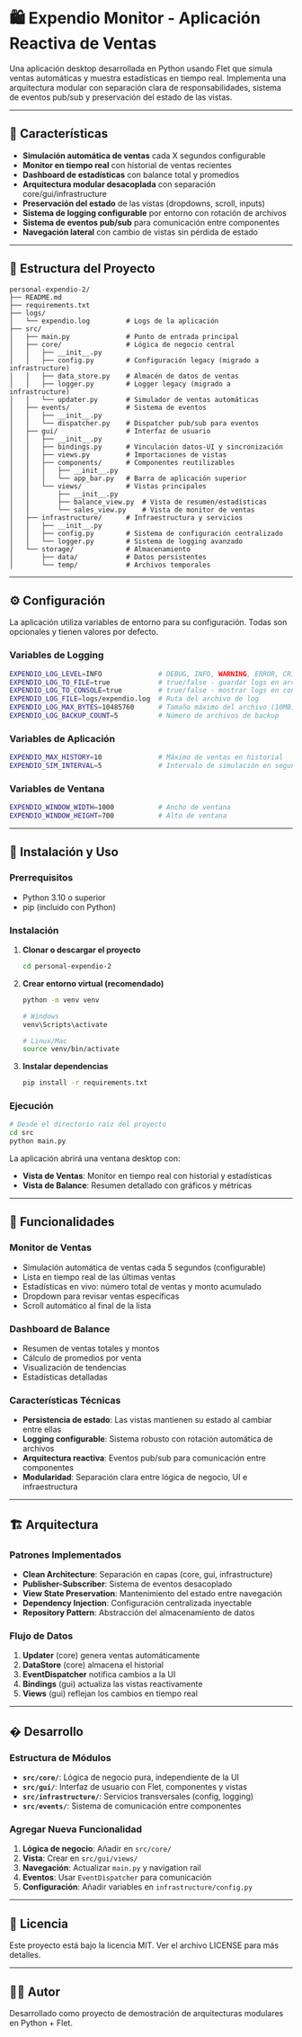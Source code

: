 # 🛍️ Expendio Monitor - Aplicación Reactiva de Ventas

Una aplicación desktop desarrollada en Python usando Flet que simula ventas automáticas y muestra estadísticas en tiempo real. Implementa una arquitectura modular con separación clara de responsabilidades, sistema de eventos pub/sub y preservación del estado de las vistas.

---

## 🚀 Características

* **Simulación automática de ventas** cada X segundos configurable
* **Monitor en tiempo real** con historial de ventas recientes
* **Dashboard de estadísticas** con balance total y promedios
* **Arquitectura modular desacoplada** con separación core/gui/infrastructure
* **Preservación del estado** de las vistas (dropdowns, scroll, inputs)
* **Sistema de logging configurable** por entorno con rotación de archivos
* **Sistema de eventos pub/sub** para comunicación entre componentes
* **Navegación lateral** con cambio de vistas sin pérdida de estado

---

## 🧱 Estructura del Proyecto

```
personal-expendio-2/
├── README.md
├── requirements.txt
├── logs/
│   └── expendio.log         # Logs de la aplicación
├── src/
│   ├── main.py              # Punto de entrada principal
│   ├── core/                # Lógica de negocio central
│   │   ├── __init__.py
│   │   ├── config.py        # Configuración legacy (migrado a infrastructure)
│   │   ├── data_store.py    # Almacén de datos de ventas
│   │   ├── logger.py        # Logger legacy (migrado a infrastructure)
│   │   └── updater.py       # Simulador de ventas automáticas
│   ├── events/              # Sistema de eventos
│   │   ├── __init__.py
│   │   └── dispatcher.py    # Dispatcher pub/sub para eventos
│   ├── gui/                 # Interfaz de usuario
│   │   ├── __init__.py
│   │   ├── bindings.py      # Vinculación datos-UI y sincronización
│   │   ├── views.py         # Importaciones de vistas
│   │   ├── components/      # Componentes reutilizables
│   │   │   ├── __init__.py
│   │   │   └── app_bar.py   # Barra de aplicación superior
│   │   └── views/           # Vistas principales
│   │       ├── __init__.py
│   │       ├── balance_view.py  # Vista de resumen/estadísticas
│   │       └── sales_view.py    # Vista de monitor de ventas
│   ├── infrastructure/      # Infraestructura y servicios
│   │   ├── __init__.py
│   │   ├── config.py        # Sistema de configuración centralizado
│   │   └── logger.py        # Sistema de logging avanzado
│   └── storage/             # Almacenamiento
│       ├── data/            # Datos persistentes
│       └── temp/            # Archivos temporales
```

---

## ⚙️ Configuración

La aplicación utiliza variables de entorno para su configuración. Todas son opcionales y tienen valores por defecto.

### Variables de Logging
```bash
EXPENDIO_LOG_LEVEL=INFO              # DEBUG, INFO, WARNING, ERROR, CRITICAL
EXPENDIO_LOG_TO_FILE=true            # true/false - guardar logs en archivo
EXPENDIO_LOG_TO_CONSOLE=true         # true/false - mostrar logs en consola
EXPENDIO_LOG_FILE=logs/expendio.log  # Ruta del archivo de log
EXPENDIO_LOG_MAX_BYTES=10485760      # Tamaño máximo del archivo (10MB)
EXPENDIO_LOG_BACKUP_COUNT=5          # Número de archivos de backup
```

### Variables de Aplicación
```bash
EXPENDIO_MAX_HISTORY=10              # Máximo de ventas en historial
EXPENDIO_SIM_INTERVAL=5              # Intervalo de simulación en segundos
```

### Variables de Ventana
```bash
EXPENDIO_WINDOW_WIDTH=1000           # Ancho de ventana
EXPENDIO_WINDOW_HEIGHT=700           # Alto de ventana
```

---

## 🚀 Instalación y Uso

### Prerrequisitos
- Python 3.10 o superior
- pip (incluido con Python)

### Instalación

1. **Clonar o descargar el proyecto**
   ```bash
   cd personal-expendio-2
   ```

2. **Crear entorno virtual (recomendado)**
   ```bash
   python -m venv venv
   
   # Windows
   venv\Scripts\activate
   
   # Linux/Mac
   source venv/bin/activate
   ```

3. **Instalar dependencias**
   ```bash
   pip install -r requirements.txt
   ```

### Ejecución

```bash
# Desde el directorio raíz del proyecto
cd src
python main.py
```

La aplicación abrirá una ventana desktop con:
- **Vista de Ventas**: Monitor en tiempo real con historial y estadísticas
- **Vista de Balance**: Resumen detallado con gráficos y métricas

---

## 🎯 Funcionalidades

### Monitor de Ventas
- Simulación automática de ventas cada 5 segundos (configurable)
- Lista en tiempo real de las últimas ventas
- Estadísticas en vivo: número total de ventas y monto acumulado
- Dropdown para revisar ventas específicas
- Scroll automático al final de la lista

### Dashboard de Balance
- Resumen de ventas totales y montos
- Cálculo de promedios por venta
- Visualización de tendencias
- Estadísticas detalladas

### Características Técnicas
- **Persistencia de estado**: Las vistas mantienen su estado al cambiar entre ellas
- **Logging configurable**: Sistema robusto con rotación automática de archivos
- **Arquitectura reactiva**: Eventos pub/sub para comunicación entre componentes
- **Modularidad**: Separación clara entre lógica de negocio, UI e infraestructura

---

## 🏗️ Arquitectura

### Patrones Implementados

* **Clean Architecture**: Separación en capas (core, gui, infrastructure)
* **Publisher-Subscriber**: Sistema de eventos desacoplado
* **View State Preservation**: Mantenimiento del estado entre navegación
* **Dependency Injection**: Configuración centralizada inyectable
* **Repository Pattern**: Abstracción del almacenamiento de datos

### Flujo de Datos

1. **Updater** (core) genera ventas automáticamente
2. **DataStore** (core) almacena el historial
3. **EventDispatcher** notifica cambios a la UI
4. **Bindings** (gui) actualiza las vistas reactivamente
5. **Views** (gui) reflejan los cambios en tiempo real

---

## � Desarrollo

### Estructura de Módulos

- **`src/core/`**: Lógica de negocio pura, independiente de la UI
- **`src/gui/`**: Interfaz de usuario con Flet, componentes y vistas
- **`src/infrastructure/`**: Servicios transversales (config, logging)
- **`src/events/`**: Sistema de comunicación entre componentes

### Agregar Nueva Funcionalidad

1. **Lógica de negocio**: Añadir en `src/core/`
2. **Vista**: Crear en `src/gui/views/`
3. **Navegación**: Actualizar `main.py` y navigation rail
4. **Eventos**: Usar `EventDispatcher` para comunicación
5. **Configuración**: Añadir variables en `infrastructure/config.py`

---

## 📝 Licencia

Este proyecto está bajo la licencia MIT. Ver el archivo LICENSE para más detalles.

---

## 👨‍💻 Autor

Desarrollado como proyecto de demostración de arquitecturas modulares en Python + Flet.

